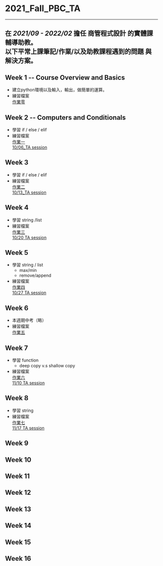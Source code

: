 # 2021_Fall_PBC_TA
---
在 *2021/09 - 2022/02* 擔任 商管程式設計 的實體課輔導助教。  
以下平常上課筆記/作業/以及助教課程遇到的問題 與解決方案。
---

## Week 1 -- Course Overview and Basics
* 建立python環境以及輸入，輸出，做簡單的運算。  
* 練習檔案     
  [作業零](https://github.com/stephanie0324/2021_Fall_PBC_TA/blob/main/Week_1/PBC_HW1.ipynb)  

## Week 2 -- Computers and Conditionals
* 學習 if / else / elif  
* 練習檔案  
  [作業一](https://github.com/stephanie0324/2021_Fall_PBC_TA/blob/main/Week2/PBC_hw2.ipynb)    
  [10/06_TA session](https://github.com/stephanie0324/2021_Fall_PBC_TA/blob/main/Week2/TA_Class/1006TA_Session.ipynb)

## Week 3
* 學習 if / else / elif  
* 練習檔案  
  [作業二](https://github.com/stephanie0324/2021_Fall_PBC_TA/blob/main/Week_3/PBC_hw2.ipynb)    
  [10/13_TA session](https://github.com/stephanie0324/2021_Fall_PBC_TA/blob/main/Week_3/TA_Class/PBC_ta_session3.ipynb)
## Week 4
* 學習 string /list
* 練習檔案  
  [作業三](https://github.com/stephanie0324/2021_Fall_PBC_TA/blob/main/Week_4/PBC_hw3.ipynb)  
  [10/20 TA session](https://github.com/stephanie0324/2021_Fall_PBC_TA/blob/main/Week_4/TA_Class/Week4_TA_Session.ipynb)
## Week 5
* 學習 string / list
  * max/min
  * remove/append   
* 練習檔案  
  [作業四](https://github.com/stephanie0324/2021_Fall_PBC_TA/blob/main/Week_5/PBC_hw4.ipynb)  
  [10/27 TA session](https://github.com/stephanie0324/2021_Fall_PBC_TA/blob/main/Week_5/TA_Class/PBC_TA_5.ipynb)
## Week 6
* 本週期中考（略）
* 練習檔案  
  [作業五](https://github.com/stephanie0324/2021_Fall_PBC_TA/blob/main/Week_6/PBC_HW5.ipynb)
## Week 7
* 學習 function 
  * deep copy v.s shallow copy
* 練習檔案  
  [作業六]()   
  [11/10 TA session](https://github.com/stephanie0324/2021_Fall_PBC_TA/blob/main/Week_7/TA_Class/PBC_TA_1110.ipynb)
## Week 8
* 學習 string  
* 練習檔案  
  [作業七]()   
  [11/17 TA session]()
## Week 9
## Week 10
## Week 11
## Week 12
## Week 13
## Week 14
## Week 15
## Week 16
